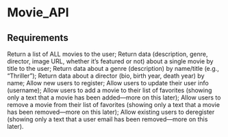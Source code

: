# Movie_API

## Requirements

Return a list of ALL movies to the user;
Return data (description, genre, director, image URL, whether it’s featured or not) about a single movie by title to the user;
Return data about a genre (description) by name/title (e.g., “Thriller”);
Return data about a director (bio, birth year, death year) by name;
Allow new users to register;
Allow users to update their user info (username);
Allow users to add a movie to their list of favorites (showing only a text that a movie has been added—more on this later);
Allow users to remove a movie from their list of favorites (showing only a text that a movie has been removed—more on this later);
Allow existing users to deregister (showing only a text that a user email has been removed—more on this later).